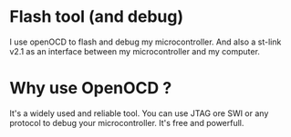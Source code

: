 # Flash tool (and debug)
I use openOCD to flash and debug my microcontroller.
And also a st-link v2.1 as an interface between my microcontroller and 
my computer.

# Why use OpenOCD ?
It's a widely used and reliable tool.
You can use JTAG ore SWI or any protocol to debug your microcontroller.
It's free and powerfull.
